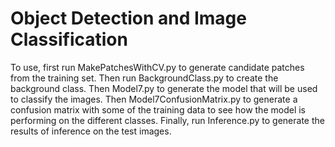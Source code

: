 # Object Detection and Image Classification
To use, first run MakePatchesWithCV.py to generate candidate patches from the training set.
  Then run BackgroundClass.py to create the background class. 
  Then Model7.py to generate the model that will be used to classify the images.
  Then Model7ConfusionMatrix.py to generate a confusion matrix with some of the training data to see how the model is performing on the different classes.
  Finally, run Inference.py to generate the results of inference on the test images.
